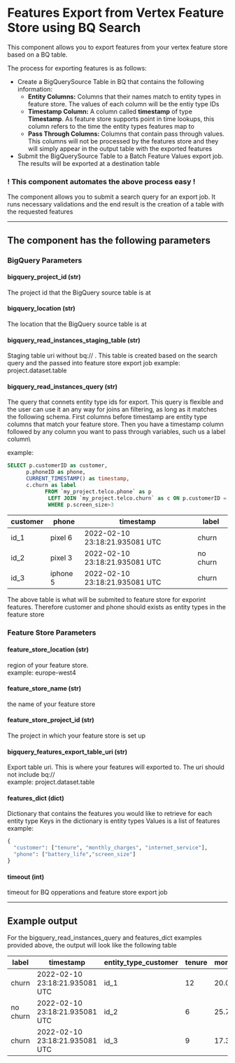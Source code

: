 # Features Export from Vertex Feature Store using BQ Search

This component allows you to export features from your vertex feature store based on a BQ table.

The process for exporting features is as follows:
* Create a BigQuerySource Table in BQ that contains the following information:
  * **Entity Columns:** Columns that their names match to entity types in feature store. The values of each column will be the entiy type IDs 
  * **Timestamp Column:** A column called **timestamp** of type **Timestamp**. As feature store supports point in time lookups, this column refers to the time the entity types features map to
  * **Pass Through Columns:** Columns that contain pass through values. This columns will not be processed by the features store and they will simply appear in the output table with the exported features
* Submit the BigQuerySource Table to a Batch Feature Values export job. The results will be exported at a destination table

### ! This component automates the above process easy ! 
The component allows you to submit a search query for an export job. It runs necessary validations and the end result is
the creation of a table with the requested features


---

## The component has the following parameters



### BigQuery Parameters

#### bigquery_project_id (str)
The project id that the BigQuery source table is at

#### bigquery_location (str)
The location that the BigQuery source table is at

#### bigquery_read_instances_staging_table (str)
Staging table uri without bq://
. This table is created based on the search query and the passed into feature store export job
example: project.dataset.table 

#### bigquery_read_instances_query (str)
The query that connets entity type ids for export.
This query is flexible and the user can use it an any way for joins an filtering, as long as it matches the following
schema. First columns before timestamp are entity type columns that match your feature store. Then you have a timestamp 
column followed by any column you want to pass through variables, such us a label column\

example:
```SQL
SELECT p.customerID as customer, 
      p.phoneID as phone, 
      CURRENT_TIMESTAMP() as timestamp, 
      c.churn as label
            FROM `my_project.telco.phone` as p
             LEFT JOIN `my_project.telco.churn` as c ON p.customerID = c.customerID  
             WHERE p.screen_size>3
```

| customer | phone    |  timestamp | label    | 
|----------|----------|---|----------|
| id_1     | pixel 6  | 2022-02-10 23:18:21.935081 UTC  | churn    |
| id_2     | pixel 3  | 2022-02-10 23:18:21.935081 UTC  | no churn |
| id_3     | iphone 5 | 2022-02-10 23:18:21.935081 UTC  | churn    |

The above table is what will be submited to feature store for exporint features.
Therefore customer and phone should exists as entity types in the feature store


### Feature Store Parameters

#### feature_store_location (str)
region of your feature store.\
example: europe-west4

#### feature_store_name (str)
the name of your feature store

#### feature_store_project_id (str)
The project in which your feature store is set up

#### bigquery_features_export_table_uri (str)
Export table uri. This is where your features will exported to. The uri should not include bq://\
example: project.dataset.table

#### features_dict (dict)
Dictionary that contains the features you would like to retrieve for each entity type
Keys in the dictionary is entity types
Values is a list of features
\
example:
```python
{
  "customer": ["tenure", "monthly_charges", "internet_service"],
  "phone": ["battery_life","screen_size"]
}
```

#### timeout (int)
timeout for BQ opperations and feature store export job

---

## Example output

For the bigquery_read_instances_query and features_dict examples provided above, the output will look like the following table


| label    | timestamp                  | entity_type_customer | tenure | monthly_charges | internet_service | entity_type_phone | battery_life | screen_size | 
|----------|----------------------------|----------------------|--------|-----------------|------------------|-------------------|--------------|-------------|
| churn    | 2022-02-10 23:18:21.935081 UTC | id_1                 | 12     | 20.00           | yes              | pixel 6           | 48           | 6.4         |
| no churn | 2022-02-10 23:18:21.935081 UTC | id_2                 | 6      | 25.78           | yes              | pixel 3           | 36           | 5.5         |
| churn    | 2022-02-10 23:18:21.935081 UTC | id_3                 | 9      | 17.32           | no               | iphone 4          | 45           | 4           |
